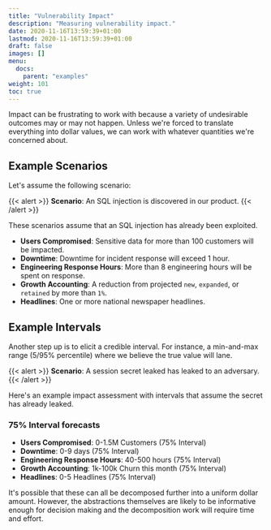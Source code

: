 ```yaml
---
title: "Vulnerability Impact"
description: "Measuring vulnerability impact."
date: 2020-11-16T13:59:39+01:00
lastmod: 2020-11-16T13:59:39+01:00
draft: false
images: []
menu:
  docs:
    parent: "examples"
weight: 101
toc: true
---
```


Impact can be frustrating to work with because a variety of undesirable outcomes may or may not happen. Unless we're forced to translate everything into dollar values, we can work with whatever quantities we're concerned about.

## Example Scenarios

Let's assume the following scenario:

{{< alert >}}
**Scenario**: 
An SQL injection is discovered in our product.
{{< /alert >}}

These scenarios assume that an SQL injection has already been exploited. 

- **Users Compromised**: Sensitive data for more than 100 customers will be impacted.
- **Downtime**: Downtime for incident response will exceed 1 hour.
- **Engineering Response Hours**: More than 8 engineering hours will be spent on response.
- **Growth Accounting**: A reduction from projected `new`, `expanded`, or `retained` by more than `1%`.
- **Headlines**: One or more national newspaper headlines.

## Example Intervals
Another step up is to elicit a credible interval. For instance, a min-and-max range (5/95% percentile) where we believe the true value will lane.


{{< alert >}}
**Scenario**: 
A session secret leaked has leaked to an adversary.
{{< /alert >}}

Here's an example impact assessment with intervals that assume the secret has already leaked.

### 75% Interval forecasts
- **Users Compromised**:  0-1.5M Customers (75% Interval)
- **Downtime**: 0-9 days (75% Interval)
- **Engineering Response Hours**: 40-500 hours (75% Interval)
- **Growth Accounting**: 1k-100k Churn this month (75% Interval)
- **Headlines**: 0-5 Headlines (75% Interval)

It's possible that these can all be decomposed further into a uniform dollar amount. However, the abstractions themselves are likely to be informative enough for decision making and the decomposition work will require time and effort.